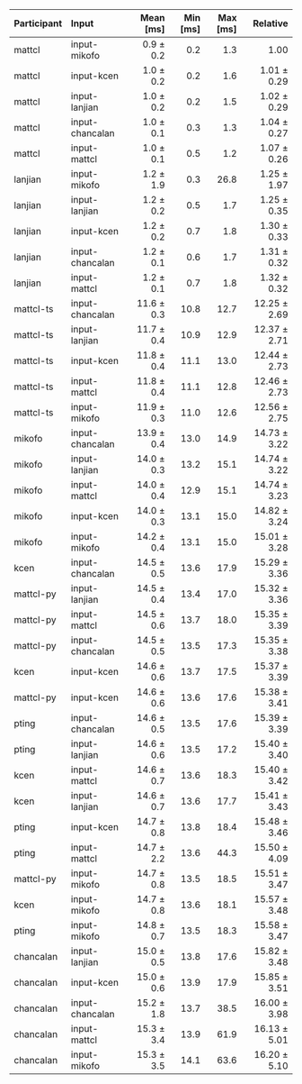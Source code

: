 | Participant | Input | Mean [ms] | Min [ms] | Max [ms] | Relative |
|:---|:---|---:|---:|---:|---:|
| mattcl | input-mikofo | 0.9 ± 0.2 | 0.2 | 1.3 | 1.00 |
| mattcl | input-kcen | 1.0 ± 0.2 | 0.2 | 1.6 | 1.01 ± 0.29 |
| mattcl | input-lanjian | 1.0 ± 0.2 | 0.2 | 1.5 | 1.02 ± 0.29 |
| mattcl | input-chancalan | 1.0 ± 0.1 | 0.3 | 1.3 | 1.04 ± 0.27 |
| mattcl | input-mattcl | 1.0 ± 0.1 | 0.5 | 1.2 | 1.07 ± 0.26 |
| lanjian | input-mikofo | 1.2 ± 1.9 | 0.3 | 26.8 | 1.25 ± 1.97 |
| lanjian | input-lanjian | 1.2 ± 0.2 | 0.5 | 1.7 | 1.25 ± 0.35 |
| lanjian | input-kcen | 1.2 ± 0.2 | 0.7 | 1.8 | 1.30 ± 0.33 |
| lanjian | input-chancalan | 1.2 ± 0.1 | 0.6 | 1.7 | 1.31 ± 0.32 |
| lanjian | input-mattcl | 1.2 ± 0.1 | 0.7 | 1.8 | 1.32 ± 0.32 |
| mattcl-ts | input-chancalan | 11.6 ± 0.3 | 10.8 | 12.7 | 12.25 ± 2.69 |
| mattcl-ts | input-lanjian | 11.7 ± 0.4 | 10.9 | 12.9 | 12.37 ± 2.71 |
| mattcl-ts | input-kcen | 11.8 ± 0.4 | 11.1 | 13.0 | 12.44 ± 2.73 |
| mattcl-ts | input-mattcl | 11.8 ± 0.4 | 11.1 | 12.8 | 12.46 ± 2.73 |
| mattcl-ts | input-mikofo | 11.9 ± 0.3 | 11.0 | 12.6 | 12.56 ± 2.75 |
| mikofo | input-chancalan | 13.9 ± 0.4 | 13.0 | 14.9 | 14.73 ± 3.22 |
| mikofo | input-lanjian | 14.0 ± 0.3 | 13.2 | 15.1 | 14.74 ± 3.22 |
| mikofo | input-mattcl | 14.0 ± 0.4 | 12.9 | 15.1 | 14.74 ± 3.23 |
| mikofo | input-kcen | 14.0 ± 0.3 | 13.1 | 15.0 | 14.82 ± 3.24 |
| mikofo | input-mikofo | 14.2 ± 0.4 | 13.1 | 15.0 | 15.01 ± 3.28 |
| kcen | input-chancalan | 14.5 ± 0.5 | 13.6 | 17.9 | 15.29 ± 3.36 |
| mattcl-py | input-lanjian | 14.5 ± 0.4 | 13.4 | 17.0 | 15.32 ± 3.36 |
| mattcl-py | input-mattcl | 14.5 ± 0.6 | 13.7 | 18.0 | 15.35 ± 3.39 |
| mattcl-py | input-chancalan | 14.5 ± 0.5 | 13.5 | 17.3 | 15.35 ± 3.38 |
| kcen | input-kcen | 14.6 ± 0.6 | 13.7 | 17.5 | 15.37 ± 3.39 |
| mattcl-py | input-kcen | 14.6 ± 0.6 | 13.6 | 17.6 | 15.38 ± 3.41 |
| pting | input-chancalan | 14.6 ± 0.5 | 13.5 | 17.6 | 15.39 ± 3.39 |
| pting | input-lanjian | 14.6 ± 0.6 | 13.5 | 17.2 | 15.40 ± 3.40 |
| kcen | input-mattcl | 14.6 ± 0.7 | 13.6 | 18.3 | 15.40 ± 3.42 |
| kcen | input-lanjian | 14.6 ± 0.7 | 13.6 | 17.7 | 15.41 ± 3.43 |
| pting | input-kcen | 14.7 ± 0.8 | 13.8 | 18.4 | 15.48 ± 3.46 |
| pting | input-mattcl | 14.7 ± 2.2 | 13.6 | 44.3 | 15.50 ± 4.09 |
| mattcl-py | input-mikofo | 14.7 ± 0.8 | 13.5 | 18.5 | 15.51 ± 3.47 |
| kcen | input-mikofo | 14.7 ± 0.8 | 13.6 | 18.1 | 15.57 ± 3.48 |
| pting | input-mikofo | 14.8 ± 0.7 | 13.5 | 18.3 | 15.58 ± 3.47 |
| chancalan | input-lanjian | 15.0 ± 0.5 | 13.8 | 17.6 | 15.82 ± 3.48 |
| chancalan | input-kcen | 15.0 ± 0.6 | 13.9 | 17.9 | 15.85 ± 3.51 |
| chancalan | input-chancalan | 15.2 ± 1.8 | 13.7 | 38.5 | 16.00 ± 3.98 |
| chancalan | input-mattcl | 15.3 ± 3.4 | 13.9 | 61.9 | 16.13 ± 5.01 |
| chancalan | input-mikofo | 15.3 ± 3.5 | 14.1 | 63.6 | 16.20 ± 5.10 |

